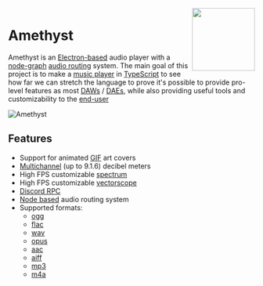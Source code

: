 <img align="right" src="https://github.com/Geoxor/Amethyst/blob/master/assets/icon.png?raw=true" width="128">

# Amethyst

Amethyst is an [Electron-based](https://electronjs.org/) audio player with a [node-graph](https://en.wikipedia.org/wiki/Node_graph_architecture) [audio routing](https://en.wikipedia.org/wiki/Audio_signal_flow) system. The main goal of this project is to make a [music player](https://en.wikipedia.org/wiki/Media_player_software) in [TypeScript](https://www.typescriptlang.org/) to see how far we can stretch the language to prove it's possible to provide pro-level features as most [DAWs](https://en.wikipedia.org/wiki/Digital_audio_workstation) / [DAEs](https://en.wikipedia.org/wiki/Audio_editing_software), while also providing useful tools and customizability to the [end-user](https://en.wikipedia.org/wiki/End_user)

![Amethyst](https://github.com/user-attachments/assets/a5656d1e-1327-4dec-b312-fb30db290b42)

## Features

- Support for animated [GIF](https://en.wikipedia.org/wiki/GIF) art covers
- [Multichannel](https://en.wikipedia.org/wiki/Surround_sound) (up to 9.1.6) decibel meters
- High FPS customizable [spectrum](https://en.wikipedia.org/wiki/Spectrum_analyzer)
- High FPS customizable [vectorscope](/components/vectorscope)
- [Discord RPC](https://discord.com/developers/docs/topics/rpc)
- [Node based](https://en.wikipedia.org/wiki/Node_graph_architecture) audio routing system
- Supported formats:
  - [ogg](https://en.wikipedia.org/wiki/Ogg)
  - [flac](https://en.wikipedia.org/wiki/FLAC)
  - [wav](https://en.wikipedia.org/wiki/WAV)
  - [opus](https://en.wikipedia.org/wiki/Opus_(audio_format))
  - [aac](https://en.wikipedia.org/wiki/Advanced_Audio_Coding)
  - [aiff](https://en.wikipedia.org/wiki/Audio_Interchange_File_Format)
  - [mp3](https://en.wikipedia.org/wiki/MP3)
  - [m4a](https://en.wikipedia.org/wiki/MP4_file_format)

